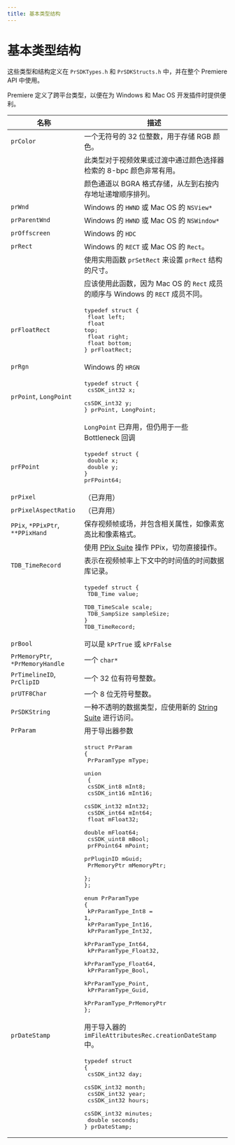 ```yaml
---
title: 基本类型结构
---
```

# 基本类型结构

这些类型和结构定义在 `PrSDKTypes.h` 和 `PrSDKStructs.h` 中，并在整个 Premiere API 中使用。

Premiere 定义了跨平台类型，以便在为 Windows 和 Mac OS 开发插件时提供便利。

|      名称      |         描述         |
|----------------------------------|-------------------------------------------------------------------------------------------------------------------------------------------------------------------------------------------------------------------------------------------------------------------------------------------------------------------------------------------------------------------------------------------------------------------------------------------------------------------------------------------------------------------------------------------------------------------------------------------------------------------------------------------------------------------------------------------------------------------------------------|
| `prColor`      | 一个无符号的 32 位整数，用于存储 RGB 颜色。      |
|    | 此类型对于视频效果或过渡中通过颜色选择器检索的 8-bpc 颜色非常有用。     |
|    | 颜色通道以 BGRA 格式存储，从左到右按内存地址递增顺序排列。        |
| `prWnd`      | Windows 的 `HWND` 或 Mac OS 的 `NSView*`      |
| `prParentWnd`      | Windows 的 `HWND` 或 Mac OS 的 `NSWindow*`         |
| `prOffscreen`      | Windows 的 `HDC`          |
| `prRect`     | Windows 的 `RECT` 或 Mac OS 的 `Rect`。         |
|    | 使用实用函数 `prSetRect` 来设置 `prRect` 结构的尺寸。      |
|    | 应该使用此函数，因为 Mac OS 的 `Rect` 成员的顺序与 Windows 的 `RECT` 成员不同。     |
| `prFloatRect`      | <pre lang="cpp">typedef struct {<br/>  float left;<br/>  float top;<br/>  float right;<br/>  float bottom;<br/>} prFloatRect;</pre>      |
| `prRgn`      | Windows 的 `HRGN`       |
| `prPoint`, `LongPoint`    | <pre lang="cpp">typedef struct {<br/>  csSDK_int32 x;<br/>  csSDK_int32 y;<br/>} prPoint, LongPoint;</pre>        |
|    | `LongPoint` 已弃用，但仍用于一些 Bottleneck 回调      |
| `prFPoint`     | <pre lang="cpp">typedef struct {<br/>  double x;<br/>  double y;<br/>} prFPoint64;</pre>       |
| `prPixel`      | （已弃用）     |
| `prPixelAspectRatio`      | （已弃用）     |
| `PPix`, `*PPixPtr`, `**PPixHand` | 保存视频帧或场，并包含相关属性，如像素宽高比和像素格式。        |
|    | 使用 [PPix Suite](../sweetpea-suites#ppix-suite) 操作 PPix，切勿直接操作。        |
| `TDB_TimeRecord`    | 表示在视频帧率上下文中的时间值的时间数据库记录。         |
|    | <pre lang="cpp">typedef struct {<br/>  TDB_Time     value;<br/>  TDB_TimeScale  scale;<br/>  TDB_SampSize   sampleSize;<br/>} TDB_TimeRecord;</pre>   |
| `prBool`     | 可以是 `kPrTrue` 或 `kPrFalse`          |
| `PrMemoryPtr`, `*PrMemoryHandle` | 一个 `char*`     |
| `PrTimelineID`, `PrClipID`     | 一个 32 位有符号整数。      |
| `prUTF8Char`   | 一个 8 位无符号整数。        |
| `PrSDKString`       | 一种不透明的数据类型，应使用新的 [String Suite](../sweetpea-suites#string-suite) 进行访问。      |
| `PrParam`   | 用于导出器参数         |
|      | <pre lang="cpp">struct PrParam<br/>{<br/>  PrParamType mType;<br/>  union<br/>  {<br/>    csSDK_int8   mInt8;<br/>    csSDK_int16  mInt16;<br/>    csSDK_int32  mInt32;<br/>    csSDK_int64  mInt64;<br/>    float     mFloat32;<br/>    double    mFloat64;<br/>    csSDK_uint8  mBool;<br/>    prFPoint64   mPoint;<br/>    prPluginID   mGuid;<br/>    PrMemoryPtr  mMemoryPtr;<br/>  };<br/>};<br/><br/>enum PrParamType<br/>{<br/>  kPrParamType_Int8 = 1,<br/>  kPrParamType_Int16,<br/>  kPrParamType_Int32,<br/>  kPrParamType_Int64,<br/>  kPrParamType_Float32,<br/>  kPrParamType_Float64,<br/>  kPrParamType_Bool,<br/>  kPrParamType_Point,<br/>  kPrParamType_Guid,<br/>  kPrParamType_PrMemoryPtr<br/>};</pre> |
| `prDateStamp`       | 用于导入器的 `imFileAttributesRec.creationDateStamp` 中。   |
|      | <pre lang="cpp">typedef struct<br/>{<br/>  csSDK_int32  day;<br/>  csSDK_int32  month;<br/>  csSDK_int32  year;<br/>  csSDK_int32  hours;<br/>  csSDK_int32  minutes;<br/>  double    seconds;<br/>} prDateStamp;</pre>   |
